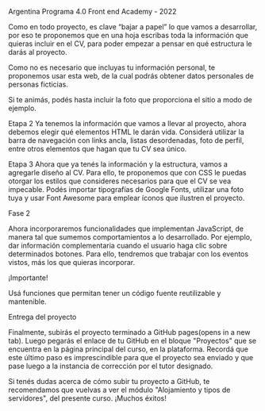 Argentina Programa 4.0
Front end Academy - 2022

Como en todo proyecto, es clave “bajar a papel” lo que vamos a desarrollar, por eso te proponemos que en una hoja escribas toda la información que quieras incluir en el CV, para poder empezar a pensar en qué estructura le darás al proyecto. 

Como no es necesario que incluyas tu información personal, te proponemos usar esta web, de la cual podrás obtener datos personales de personas ficticias. 

Si te animás, podés hasta incluir la foto que proporciona el sitio a modo de ejemplo.

Etapa 2
Ya tenemos la información que vamos a llevar al proyecto, ahora debemos elegir qué elementos HTML le darán vida. Considerá utilizar la barra de navegación con links ancla, listas desordenadas, foto de perfil, entre otros elementos que hagan que tu CV sea único.

Etapa 3
Ahora que ya tenés la información y la estructura, vamos a agregarle diseño al CV. Para ello, te proponemos que con CSS le puedas otorgar los estilos que consideres necesarios para que el CV se vea impecable. Podés importar tipografías de Google Fonts, utilizar una foto tuya y usar Font Awesome para emplear íconos que ilustren el proyecto.

Fase 2

Ahora incorporaremos funcionalidades que implementan JavaScript, de manera tal que sumemos comportamientos a lo desarrollado. Por ejemplo, dar información complementaria cuando el usuario haga clic sobre determinados botones. Para ello, tendremos que trabajar con los eventos vistos, más los que quieras incorporar. 

¡Importante!

Usá funciones que permitan tener un código fuente reutilizable y mantenible.

Entrega del proyecto

Finalmente, subirás el proyecto terminado a GitHub pages(opens in a new tab).  Luego pegarás el enlace de tu GitHub en el bloque "Proyectos" que se encuentra en la página principal del curso, en la plataforma. Recordá que este último paso es imprescindible para que el proyecto sea enviado y que pase luego a la instancia de corrección por el tutor designado.

Si tenés dudas acerca de cómo subir tu proyecto a GitHub, te recomendamos que vuelvas a ver el módulo "Alojamiento y tipos de servidores", del presente curso. ¡Muchos éxitos!